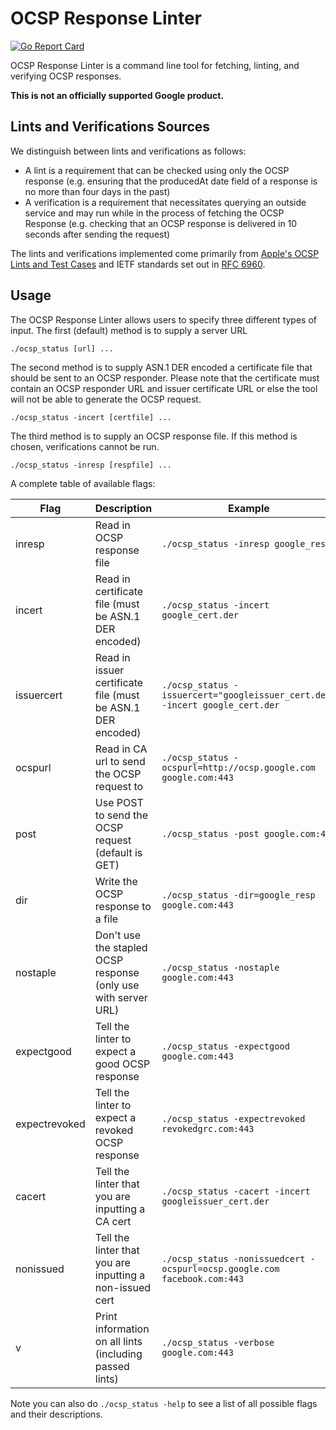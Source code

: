 # OCSP Response Linter

[![Go Report Card](https://goreportcard.com/badge/github.com/googleinterns/ocsp-response-linter)](https://goreportcard.com/report/github.com/googleinterns/ocsp-response-linter)

OCSP Response Linter is a command line tool for fetching, linting, and verifying OCSP responses.

**This is not an officially supported Google product.**

## Lints and Verifications Sources

We distinguish between lints and verifications as follows: 
- A lint is a requirement that can be checked using only the OCSP response (e.g. ensuring that the producedAt date field of a response is no more than four days in the past)
- A verification is a requirement that necessitates querying an outside service and may run while in the process of fetching the OCSP Response (e.g. checking that an OCSP response is delivered in 10 seconds after sending the request)

The lints and verifications implemented come primarily from [Apple's OCSP Lints and Test Cases](http://bug1588001.bmoattachments.org/attachment.cgi?id=9160540) and IETF standards set out in [RFC 6960](http://tools.ietf.org/html/rfc6960).

## Usage

The OCSP Response Linter allows users to specify three different types of input. The first (default) method is to supply a server URL

`./ocsp_status [url] ...`

The second method is to supply ASN.1 DER encoded a certificate file that should be sent to an OCSP responder. Please note that the certificate must contain an OCSP responder URL and issuer certificate URL or else the tool will not be able to generate the OCSP request.

`./ocsp_status -incert [certfile] ...`

The third method is to supply an OCSP response file. If this method is chosen, verifications cannot be run.

`./ocsp_status -inresp [respfile] ...`

A complete table of available flags:

| Flag    | Description                                           | Example                                                    |
| --------| ------------------------------------------------------| ---------------------------------------------------------- |
| inresp  | Read in OCSP response file                       | `./ocsp_status -inresp google_resp` |
| incert  | Read in certificate file (must be ASN.1 DER encoded) | `./ocsp_status -incert google_cert.der` |
| issuercert | Read in issuer certificate file (must be ASN.1 DER encoded) | `./ocsp_status -issuercert="googleissuer_cert.der" -incert google_cert.der` |
| ocspurl | Read in CA url to send the OCSP request to           | `./ocsp_status -ocspurl=http://ocsp.google.com google.com:443` |
| post    | Use POST to send the OCSP request (default is GET)    | `./ocsp_status -post google.com:443` |
| dir     | Write the OCSP response to a file                     | `./ocsp_status -dir=google_resp google.com:443`|
| nostaple| Don't use the stapled OCSP response (only use with server URL) | `./ocsp_status -nostaple google.com:443` |
| expectgood | Tell the linter to expect a good OCSP response | `./ocsp_status -expectgood google.com:443` |
| expectrevoked | Tell the linter to expect a revoked OCSP response | `./ocsp_status -expectrevoked revokedgrc.com:443` |
| cacert | Tell the linter that you are inputting a CA cert | `./ocsp_status -cacert -incert googleissuer_cert.der` |
| nonissued | Tell the linter that you are inputting a non-issued cert | `./ocsp_status -nonissuedcert -ocspurl=ocsp.google.com facebook.com:443` |
| v | Print information on all lints (including passed lints) | `./ocsp_status -verbose google.com:443`|

Note you can also do `./ocsp_status -help` to see a list of all possible flags and their descriptions.
